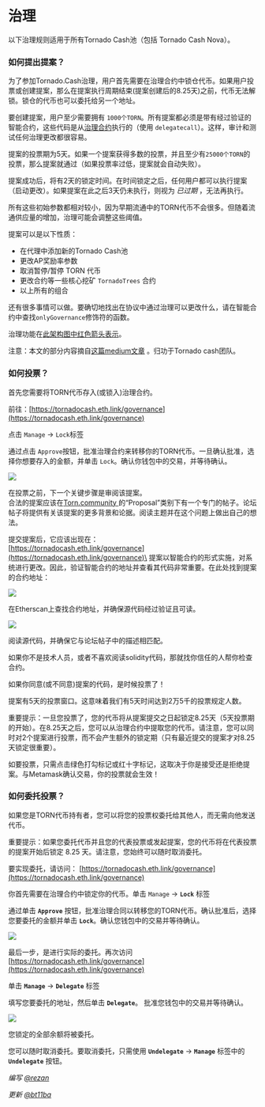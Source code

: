 # 治理

以下治理规则适用于所有Tornado Cash池（包括 Tornado Cash Nova）。

### 如何提出提案？

为了参加Tornado.Cash治理，用户首先需要在治理合约中锁仓代币。如果用户投票或创建提案，那么在提案执行周期结束(提案创建后的8.25天)之前，代币无法解锁。锁仓的代币也可以委托给另一个地址。

要创建提案，用户至少需要拥有 `1000个TORN`。所有提案都必须是带有经过验证的智能合约，这些代码是从[治理合约](https://etherscan.io/address/0x5efda50f22d34F262c29268506C5Fa42cB56A1Ce)执行的（使用 `delegatecall`）。这样，审计和测试任何治理更改都很容易。

提案的投票期为5天。如果一个提案获得多数的投票，并且至少有`25000个TORN`的投票，那么提案就通过（如果投票率过低，提案就会自动失败）。

提案成功后，将有2天的锁定时间。在时间锁定之后，任何用户都可以执行提案（启动更改）。如果提案在此之后3天仍未执行，则视为 _已过期_ ，无法再执行。

所有这些初始参数都相对较小，因为早期流通中的TORN代币不会很多。但随着流通供应量的增加，治理可能会调整这些阈值。

提案可以是以下性质：

* 在代理中添加新的Tornado Cash池
* 更改AP奖励率参数
* 取消暂停/暂停 TORN 代币
* 更改合约等一些核心挖矿 `TornadoTrees` 合约
* 以上所有的组合

还有很多事情可以做。要确切地找出在协议中通过治理可以更改什么，请在智能合约中查找`onlyGovernance`修饰符的函数。

治理功能在[此架构图中红色箭头表示](https://viewer.diagrams.net/?highlight=0000ff\&edit=\_blank\&layers=1\&nav=1\&title=tornado-cash-contract-overview.drawio#Uhttps%3A%2F%2Fraw.githubusercontent.com%2FRezan-vm%2Ftornado-cash-edu%2Fmain%2Ftornado-cash-contract-overview.drawio)。

注意：本文的部分内容摘自[这篇medium文章](https://tornado-cash.medium.com/tornado-cash-governance-proposal-a55c5c7d0703) 。归功于Tornado cash团队。

### 如何投票？

首先您需要将TORN代币存入(或锁入)治理合约。

前往：[https://tornadocash.eth.link/governance](https://tornadocash.eth.link/governance)

点击 `Manage` -> `Lock`标签

通过点击 `Approve`按钮，批准治理合约来转移你的TORN代币。一旦确认批准，选择你想要存入的金额，并单击 `Lock`。确认你钱包中的交易，并等待确认。

![](../.gitbook/assets/c05e5a1813edad280544b627b24002dc8d5adcf2.png)

在投票之前，下一个关键步骤是审阅该提案。\
合法的提案应该在[Torn.community ](https://torn.community)的“Proposal”类别下有一个专门的帖子。论坛帖子将提供有关该提案的更多背景和论据。阅读主题并在这个问题上做出自己的想法。

提交提案后，它应该出现在：\
[https://tornadocash.eth.link/governance](https://tornadocash.eth.link/governance)\
提案以智能合约的形式实施，对系统进行更改。因此，验证智能合约的地址并查看其代码非常重要。在此处找到提案的合约地址：

![](../.gitbook/assets/181d612b6c57964bab59c8e5b766f5247211083d.png)

在Etherscan上查找合约地址，并确保源代码经过验证且可读。

![](../.gitbook/assets/d2d37d169a94f09156e76fa522b7974cb7c9ac3f.png)

阅读源代码，并确保它与论坛帖子中的描述相匹配。

如果你不是技术人员，或者不喜欢阅读solidity代码，那就找你信任的人帮你检查合约。

如果你同意(或不同意)提案的代码，是时候投票了！

提案有5天的投票窗口。这意味着我们有5天时间达到2万5千的投票规定人数。

重要提示：一旦您投票了，您的代币将从提案提交之日起锁定8.25天（5天投票期的开始）。在8.25天之后，您可以从治理合约中提取您的代币。请注意，您可以同时对2个提案进行投票，而不会产生额外的锁定期（只有最近提交的提案才对8.25天锁定很重要）。

如要投票，只需点击绿色打勾标记或红十字标记，这取决于你是接受还是拒绝提案。与Metamask确认交易，你的投票就会生效！

### 如何委托投票？

如果您是TORN代币持有者，您可以将您的投票权委托给其他人，而无需向他发送代币。

重要提示：如果您委托代币并且您的代表投票或发起提案，您的代币将在代表投票的提案开始后锁定 8.25 天。请注意，您始终可以随时取消委托。

要实现委托，请访问： [https://tornadocash.eth.link/governance](https://tornadocash.eth.link/governance)

你首先需要在治理合约中锁定你的代币。单击 `Manage` -> **`Lock`** 标签

通过单击 **`Approve`** 按钮，批准治理合同以转移您的TORN代币。确认批准后，选择您要委托的金额并单击 **`Lock`**。确认您钱包中的交易并等待确认。

![](<../.gitbook/assets/c05e5a1813edad280544b627b24002dc8d5adcf2 (1).png>)

最后一步，是进行实际的委托。再次访问 [https://tornadocash.eth.link/governance](https://tornadocash.eth.link/governance)

单击 **`Manage`** -> **`Delegate`** 标签

填写您要委托的地址，然后单击 **`Delegate`**。 批准您钱包中的交易并等待确认。

![](../.gitbook/assets/43c05d176d7f75a336af7a865565c9b23786b98c.png)

您锁定的全部余额将被委托。

您可以随时取消委托。要取消委托，只需使用 **`Undelegate`** -> **`Manage`** 标签中的 **`Undelegate`** 按钮。

_编写_ [_@rezan_](https://torn.community/u/Rezan/summary)

_更新_ [_@bt11ba_](https://torn.community/u/bt11ba/)
